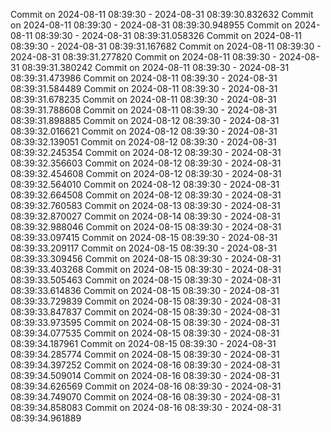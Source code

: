 Commit on 2024-08-11 08:39:30 - 2024-08-31 08:39:30.832632
Commit on 2024-08-11 08:39:30 - 2024-08-31 08:39:30.948955
Commit on 2024-08-11 08:39:30 - 2024-08-31 08:39:31.058326
Commit on 2024-08-11 08:39:30 - 2024-08-31 08:39:31.167682
Commit on 2024-08-11 08:39:30 - 2024-08-31 08:39:31.277820
Commit on 2024-08-11 08:39:30 - 2024-08-31 08:39:31.380242
Commit on 2024-08-11 08:39:30 - 2024-08-31 08:39:31.473986
Commit on 2024-08-11 08:39:30 - 2024-08-31 08:39:31.584489
Commit on 2024-08-11 08:39:30 - 2024-08-31 08:39:31.678235
Commit on 2024-08-11 08:39:30 - 2024-08-31 08:39:31.788608
Commit on 2024-08-11 08:39:30 - 2024-08-31 08:39:31.898885
Commit on 2024-08-12 08:39:30 - 2024-08-31 08:39:32.016621
Commit on 2024-08-12 08:39:30 - 2024-08-31 08:39:32.139051
Commit on 2024-08-12 08:39:30 - 2024-08-31 08:39:32.245354
Commit on 2024-08-12 08:39:30 - 2024-08-31 08:39:32.356603
Commit on 2024-08-12 08:39:30 - 2024-08-31 08:39:32.454608
Commit on 2024-08-12 08:39:30 - 2024-08-31 08:39:32.564010
Commit on 2024-08-12 08:39:30 - 2024-08-31 08:39:32.664508
Commit on 2024-08-12 08:39:30 - 2024-08-31 08:39:32.760583
Commit on 2024-08-13 08:39:30 - 2024-08-31 08:39:32.870027
Commit on 2024-08-14 08:39:30 - 2024-08-31 08:39:32.988046
Commit on 2024-08-15 08:39:30 - 2024-08-31 08:39:33.097415
Commit on 2024-08-15 08:39:30 - 2024-08-31 08:39:33.209117
Commit on 2024-08-15 08:39:30 - 2024-08-31 08:39:33.309456
Commit on 2024-08-15 08:39:30 - 2024-08-31 08:39:33.403268
Commit on 2024-08-15 08:39:30 - 2024-08-31 08:39:33.505463
Commit on 2024-08-15 08:39:30 - 2024-08-31 08:39:33.614836
Commit on 2024-08-15 08:39:30 - 2024-08-31 08:39:33.729839
Commit on 2024-08-15 08:39:30 - 2024-08-31 08:39:33.847837
Commit on 2024-08-15 08:39:30 - 2024-08-31 08:39:33.973595
Commit on 2024-08-15 08:39:30 - 2024-08-31 08:39:34.077535
Commit on 2024-08-15 08:39:30 - 2024-08-31 08:39:34.187961
Commit on 2024-08-15 08:39:30 - 2024-08-31 08:39:34.285774
Commit on 2024-08-15 08:39:30 - 2024-08-31 08:39:34.397252
Commit on 2024-08-16 08:39:30 - 2024-08-31 08:39:34.509014
Commit on 2024-08-16 08:39:30 - 2024-08-31 08:39:34.626569
Commit on 2024-08-16 08:39:30 - 2024-08-31 08:39:34.749070
Commit on 2024-08-16 08:39:30 - 2024-08-31 08:39:34.858083
Commit on 2024-08-16 08:39:30 - 2024-08-31 08:39:34.961889
